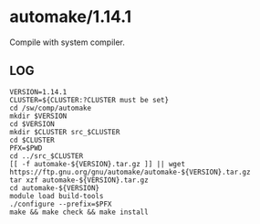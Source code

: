 automake/1.14.1
===============

Compile with system compiler.

LOG
---

    VERSION=1.14.1
    CLUSTER=${CLUSTER:?CLUSTER must be set}
    cd /sw/comp/automake
    mkdir $VERSION
    cd $VERSION
    mkdir $CLUSTER src_$CLUSTER
    cd $CLUSTER
    PFX=$PWD
    cd ../src_$CLUSTER
    [[ -f automake-${VERSION}.tar.gz ]] || wget https://ftp.gnu.org/gnu/automake/automake-${VERSION}.tar.gz
    tar xzf automake-${VERSION}.tar.gz 
    cd automake-${VERSION}
    module load build-tools
    ./configure --prefix=$PFX
    make && make check && make install
